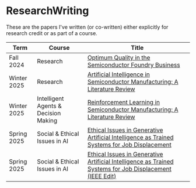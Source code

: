 # ResearchWriting
These are the papers I've written (or co-written) either explicitly for research credit or as part of a course.

| Term        | Course                               | Title                                                                                                    |
|-------------|--------------------------------------|----------------------------------------------------------------------------------------------------------|
| Fall 2024   | Research                             | <A HREF="./Optimum Quality in the Semiconductor Foundry Business.pdf">Optimum Quality in the Semiconductor Foundry Business</A>|
| Winter 2025 | Research                             | <A HREF="./Artificial Intelligence in Semiconductor Manufacturing A Literature Review.pdf">Artificial Intelligence in Semiconductor Manufacturing: A Literature Review</A>|
| Winter 2025 | Intelligent Agents & Decision Making | <A HREF="./Reinforcement Learning in Semiconductor Manufacturing A Literature Review.pdf">Reinforcement Learning in Semiconductor Manufacturing: A Literature Review</A>|
| Spring 2025 | Social & Ethical Issues in AI        | <A HREF="./Ethical Issues in Generative Artificial Intelligence as Trained Systems for Job Displacement (Kirk, Jones).pdf">Ethical Issues in Generative Artificial Intelligence as Trained Systems for Job Displacement</A>|
| Spring 2025 | Social & Ethical Issues in AI        | <A HREF="./Ethical Issues in Generative Artificial Intelligence as Trained Systems for Job Displacement (Kirk Jones, IEEE Edit).pdf">Ethical Issues in Generative Artificial Intelligence as Trained Systems for Job Displacement (IEEE Edit)</A>|
